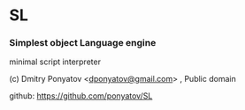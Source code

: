 # SL
### Simplest object Language engine

minimal script interpreter

(c) Dmitry Ponyatov <<dponyatov@gmail.com>> , Public domain

github: https://github.com/ponyatov/SL


